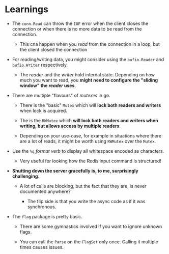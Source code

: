 # Learnings

- The `conn.Read` can throw the `IOF` error when the client closes the connection or when there is no more data to be read from the connection.

  - This cna happen when you _read_ from the connection in a loop, but the client closed the connection

- For reading/writing data, you might consider using the `bufio.Reader` and `bufio.Writer` respectively.

  - The _reader_ and the _writer_ hold internal state. Depending on how much you want to read, you **might need to configure the "sliding window" the _reader_ uses**.

- There are multiple "flavours" of _mutexes_ in go.

  - There is the "basic" `Mutex` which will **lock both readers and writers** when lock is acquired.

  - The is the `RWMutex` which **will lock both readers and writers when writing, but allows access by multiple readers**.

  - Depending on your use-case, for example in situations where there are a lot of reads, it might be worth using `RWMutex` over the `Mutex`.

- Use the `%q` _format verb_ to display all whitespace encoded as characters.

  - Very useful for looking how the Redis input command is structured!

- **Shutting down the server gracefully is, to me, surprisingly challenging**.

  - A lot of calls are blocking, but the fact that they are, is never documented anywhere?

    - The flip side is that you write the async code as if it was synchronous.

- The `flag` package is pretty basic.

  - There are some gymnastics involved if you want to ignore unknown flags.

  - You can call the `Parse` on the `FlagSet` only once. Calling it multiple times causes issues.
